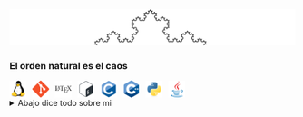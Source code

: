 ![Head](img/koch.png)

### El orden natural es el caos

<!--
Fuente de los íconos:
https://github.com/devicons/devicon/tree/v2.15.1/icons
-->
<p>
<img align="left" alt="Linux" width="30px" style="padding-right:10px;" src="https://raw.githubusercontent.com/devicons/devicon/v2.15.1/icons/linux/linux-original.svg" />
<img align="left" alt="Git" width="30px" style="padding-right:10px;" src="https://raw.githubusercontent.com/devicons/devicon/v2.15.1/icons/git/git-original.svg" />
<img align="left" alt="LaTeX" width="30px" style="padding-right:10px;" src="https://raw.githubusercontent.com/devicons/devicon/v2.15.1/icons/latex/latex-original.svg" />
<img align="left" alt="Bash" width="30px" style="padding-right:10px;" src="https://raw.githubusercontent.com/devicons/devicon/v2.15.1/icons/bash/bash-original.svg" />
<img align="left" alt="C" width="30px" style="padding-right:10px;" src="https://raw.githubusercontent.com/devicons/devicon/v2.15.1/icons/c/c-original.svg" />
<img align="left" alt="CPP" width="30px" style="padding-right:10px;" src="https://raw.githubusercontent.com/devicons/devicon/v2.15.1/icons/cplusplus/cplusplus-original.svg" />
<img align="left" alt="Python" width="30px" style="padding-right:10px;" src="https://raw.githubusercontent.com/devicons/devicon/v2.15.1/icons/python/python-original.svg" />
<img align="left" alt="Java" width="30px" style="padding-right:10px;" src="https://raw.githubusercontent.com/devicons/devicon/v2.15.1/icons/java/java-original.svg" />
</p>
<br>
<p>
<details>
<summary>Abajo dice todo sobre mi</summary>
Todo sobre mi.
</details>
</p>
